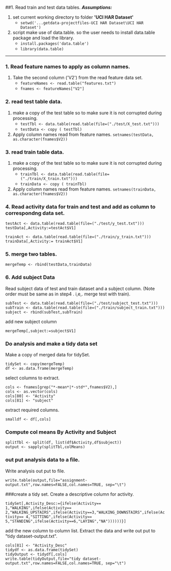 ##1. Read train and test data tables.
***Assumptions:***

1.	set current working directory to folder **'UCI HAR Dataset'**
 	* `setwd('...getdata-projectfiles-UCI HAR Dataset\UCI HAR Dataset')`
2. script make use of data.table. so the user needs to install data.table package and load the library.
	* `install.packages('data.table')`
 	* `library(data.table)`

---
### 1. Read feature names to apply as column names.
1. Take the second column ('V2') from the read feature data set.
	* `featureNames <- read.table("features.txt")`
	* `fnames <- featureNames["V2"]`

### 2. read  test table data.
1. make a copy of the test table so to make sure it is not corrupted during processing.
	* `testTbl <- data.table(read.table(file=("./test/X_test.txt")))`
	* `testData <- copy ( testTbl)`
2. Apply column names read from feature names.
	`setnames(testData, as.character(fnames$V2))`

### 3. read  train table data.
1. make a copy of the test table so to make sure it is not corrupted during processing.
	* `trainTbl <- data.table(read.table(file=("./train/X_train.txt")))`
	* `trainData <- copy ( trainTbl)`
2. Apply column names read from feature names.
	`setnames(trainData, as.character(fnames$V2))`


### 4. Read activity data for train and test and add as column to correspondng data set.
`testAct <- data.table(read.table(file=("./test/y_test.txt")))`
`testData[,Activity:=testAct$V1]`

`trainAct <- data.table(read.table(file=("./train/y_train.txt")))`
`trainData[,Activity:= trainAct$V1]`

### 5. merge two tables.
`mergeTemp <- rbind(testData,trainData)`


### 6. Add subject Data
Read subject data of test and train dataset and a subject column.
(Note order must be same as in step4 . i,e,. merge test with train). 

	subTest <- data.table(read.table(file=("./test/subject_test.txt")))
	subTrain <- data.table(read.table(file=("./train/subject_train.txt")))
	subject <- rbind(subTest,subTrain)    

add new subject column
	
	mergeTemp[,subject:=subject$V1]

### Do analysis and make a tidy data set
Make a copy of merged data for tidySet.
	
	tidySet <- copy(mergeTemp)
	df <- as.data.frame(mergeTemp)
select columns to extract.

	cols <- fnames[grep("*-mean*|*-std*",fnames$V2),]
	cols <- as.vector(cols)
	cols[80] <- "Activity"
	cols[81] <- "subject"

extract required columns.

	smalldf <- df[,cols]

### Compute col means By Activity and Subject 
	splitTbl <- split(df, list(df$Activity,df$subject))
	output <- sapply(splitTbl,colMeans)

### out put analysis data to a file.
Write analysis out put to file.

	write.table(output,file="assignment-output.txt",row.names=FALSE,col.names=TRUE, sep="\t")


###create a tidy set. 
Create a descriptive column for activity. 

`tidySet[,Activity_Desc:={ifelse(Activity== 1,"WALKING",ifelse(Activity== 2,"WALKING_UPSTAIRS",ifelse(Activity==3,"WALKING_DOWNSTAIRS",ifelse(Activity== 4,"SITTING",ifelse(Activity== 5,"STANDING",ifelse(Activity==6,"LAYING","NA"))))))}]`

add the new column to column list.
Extract the data and write out put to "tidy dataset-output.txt".

	cols[81] <- "Activity_Desc"
	tidydf <- as.data.frame(tidySet)
	tidyOutput <- tidydf[,cols]
	write.table(tidyOutput,file="tidy dataset-output.txt",row.names=FALSE,col.names=TRUE, sep="\t")


